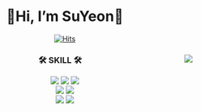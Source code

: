 <div align="center">
  
  # 👋Hi, I’m SuYeon👋
  
[![Hits](https://hits.seeyoufarm.com/api/count/incr/badge.svg?url=https%3A%2F%2Fgithub.com%2Fsuyyeon&count_bg=%23000000&title_bg=%23000000&icon=smugmug.svg&icon_color=%23E7E7E7&title=hits&edge_flat=false)](https://github.com/suyyeon)
  
</div>  
 
 
<div align="center">
  
  <img align="right" src="https://github-readme-stats.vercel.app/api/top-langs/?username=suyyeon&layout=compact&theme=react"/>
  
  ### 🛠 SKILL 🛠
  <img src="https://img.shields.io/badge/-JAVA-007396?style=flat-square&logo=java&logoColor=white">
  <img src="https://img.shields.io/badge/-C-A8B9CC?style=flat-square&logo=C&logoColor=white">
  <img src="https://img.shields.io/badge/-C++-00599C?style=flat&logo=C%2B%2B"/>
  <br>
  <img src="https://img.shields.io/badge/-Oracle-F80000?style=flat-square&logo=Oracle&logoColor=white"/>
  <img src="https://img.shields.io/badge/-MySQL-4479A1?style=flat-square&logo=MySQL&logoColor=white">
  <br>
  <img src="https://img.shields.io/badge/-HTML5-E34F26?style=flat&logo=HTML5&logoColor=white"/>
  <img src="https://img.shields.io/badge/-CSS3-1572B6?style=flat&logo=CSS3"/>
  
<br>
</div>
